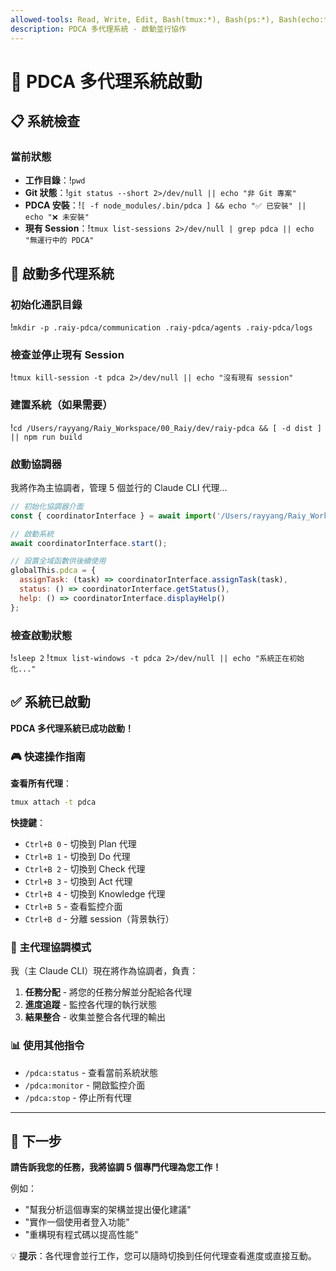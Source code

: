 ```yaml
---
allowed-tools: Read, Write, Edit, Bash(tmux:*), Bash(ps:*), Bash(echo:*), Bash(cat:*), Bash(mkdir:*), Bash(node:*), Bash(npm run:*)
description: PDCA 多代理系統 - 啟動並行協作
---
```


# 🚀 PDCA 多代理系統啟動

## 📋 系統檢查

### 當前狀態
- **工作目錄**：!`pwd`
- **Git 狀態**：!`git status --short 2>/dev/null || echo "非 Git 專案"`
- **PDCA 安裝**：!`[ -f node_modules/.bin/pdca ] && echo "✅ 已安裝" || echo "❌ 未安裝"`
- **現有 Session**：!`tmux list-sessions 2>/dev/null | grep pdca || echo "無運行中的 PDCA"`

## 🎯 啟動多代理系統

### 初始化通訊目錄
!`mkdir -p .raiy-pdca/communication .raiy-pdca/agents .raiy-pdca/logs`

### 檢查並停止現有 Session
!`tmux kill-session -t pdca 2>/dev/null || echo "沒有現有 session"`

### 建置系統（如果需要）
!`cd /Users/rayyang/Raiy_Workspace/00_Raiy/dev/raiy-pdca && [ -d dist ] || npm run build`

### 啟動協調器
我將作為主協調者，管理 5 個並行的 Claude CLI 代理...

```javascript
// 初始化協調器介面
const { coordinatorInterface } = await import('/Users/rayyang/Raiy_Workspace/00_Raiy/dev/raiy-pdca/dist/core/coordinator-interface.js');

// 啟動系統
await coordinatorInterface.start();

// 設置全域函數供後續使用
globalThis.pdca = {
  assignTask: (task) => coordinatorInterface.assignTask(task),
  status: () => coordinatorInterface.getStatus(),
  help: () => coordinatorInterface.displayHelp()
};
```

### 檢查啟動狀態
!`sleep 2`
!`tmux list-windows -t pdca 2>/dev/null || echo "系統正在初始化..."`

## ✅ 系統已啟動

**PDCA 多代理系統已成功啟動！**

### 🎮 快速操作指南

**查看所有代理**：
```bash
tmux attach -t pdca
```

**快捷鍵**：
- `Ctrl+B 0` - 切換到 Plan 代理
- `Ctrl+B 1` - 切換到 Do 代理
- `Ctrl+B 2` - 切換到 Check 代理
- `Ctrl+B 3` - 切換到 Act 代理
- `Ctrl+B 4` - 切換到 Knowledge 代理
- `Ctrl+B 5` - 查看監控介面
- `Ctrl+B d` - 分離 session（背景執行）

### 🎯 主代理協調模式

我（主 Claude CLI）現在將作為協調者，負責：
1. **任務分配** - 將您的任務分解並分配給各代理
2. **進度追蹤** - 監控各代理的執行狀態
3. **結果整合** - 收集並整合各代理的輸出

### 📊 使用其他指令

- `/pdca:status` - 查看當前系統狀態
- `/pdca:monitor` - 開啟監控介面
- `/pdca:stop` - 停止所有代理

---

## 🎯 下一步

**請告訴我您的任務，我將協調 5 個專門代理為您工作！**

例如：
- "幫我分析這個專案的架構並提出優化建議"
- "實作一個使用者登入功能"
- "重構現有程式碼以提高性能"

💡 **提示**：各代理會並行工作，您可以隨時切換到任何代理查看進度或直接互動。